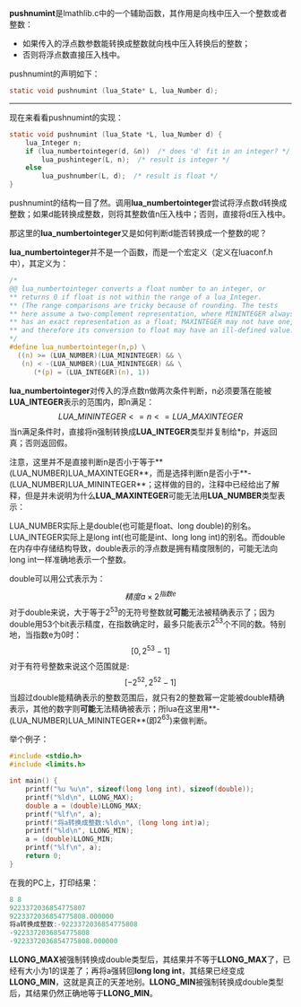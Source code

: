 **pushnumint**是lmathlib.c中的一个辅助函数，其作用是向栈中压入一个整数或者整数：

+ 如果传入的浮点数参数能转换成整数就向栈中压入转换后的整数；
+ 否则将浮点数直接压入栈中。

pushnumint的声明如下：

```c
static void pushnumint (lua_State* L, lua_Number d);
```

---

现在来看看pushnumint的实现：

```c
static void pushnumint (lua_State *L, lua_Number d) {
    lua_Integer n;
    if (lua_numbertointeger(d, &n))  /* does 'd' fit in an integer? */
        lua_pushinteger(L, n);  /* result is integer */
    else
        lua_pushnumber(L, d);  /* result is float */
}
```

pushnumint的结构一目了然。调用**lua_numbertointeger**尝试将浮点数d转换成整数；如果d能转换成整数，则将其整数值n压入栈中；否则，直接将d压入栈中。

那这里的**lua_numbertointeger**又是如何判断d能否转换成一个整数的呢？

**lua_numbertointeger**并不是一个函数，而是一个宏定义（定义在luaconf.h中），其定义为：

```c
/*
@@ lua_numbertointeger converts a float number to an integer, or
** returns 0 if float is not within the range of a lua_Integer.
** (The range comparisons are tricky because of rounding. The tests
** here assume a two-complement representation, where MININTEGER always
** has an exact representation as a float; MAXINTEGER may not have one,
** and therefore its conversion to float may have an ill-defined value.)
*/
#define lua_numbertointeger(n,p) \
  ((n) >= (LUA_NUMBER)(LUA_MININTEGER) && \
   (n) < -(LUA_NUMBER)(LUA_MININTEGER) && \
      (*(p) = (LUA_INTEGER)(n), 1))
```

**lua_numbertointeger**对传入的浮点数n做两次条件判断，n必须要落在能被**LUA_INTEGER**表示的范围内，即n满足：
$$
LUA\_MININTEGER <= n <= LUA\_MAXINTEGER
$$
当n满足条件时，直接将n强制转换成**LUA_INTEGER**类型并复制给\*p，并返回真；否则返回假。

注意，这里并不是直接判断n是否小于等于**(LUA_NUMBER)LUA_MAXINTEGER**，而是选择判断n是否小于**-(LUA_NUMBER)LUA_MININTEGER**；这样做的目的，注释中已经给出了解释，但是并未说明为什么**LUA_MAXINTEGER**可能无法用**LUA_NUMBER**类型表示：

LUA_NUMBER实际上是double(也可能是float、long double)的别名。LUA_INTEGER实际上是long int(也可能是int、long long int)的别名。而double在内存中存储结构导致，double表示的浮点数是拥有精度限制的，可能无法向long int一样准确地表示一个整数。

double可以用公式表示为：
$$
精度 a\times 2^{指数e}
$$
对于double来说，大于等于$2^{53}$的无符号整数就**可能**无法被精确表示了；因为double用53个bit表示精度，在指数确定时，最多只能表示$2^{53}$个不同的数。特别地，当指数e为0时：
$$
[0, 2^{53}-1]
$$
对于有符号整数来说这个范围就是:
$$
[-2^{52},2^{52}-1]
$$
当超过double能精确表示的整数范围后，就只有2的整数幂一定能被double精确表示，其他的数字则**可能**无法精确被表示；所lua在这里用**-(LUA_NUMBER)LUA_MININTEGER**(即$2^{63}​$)来做判断。

举个例子：

```c
#include <stdio.h>
#include <limits.h>

int main() {
    printf("%u %u\n", sizeof(long long int), sizeof(double));
    printf("%ld\n", LLONG_MAX);
    double a = (double)LLONG_MAX;
    printf("%lf\n", a);
	printf("将a转换成整数:%ld\n", (long long int)a);
    printf("%ld\n", LLONG_MIN);
    a = (double)LLONG_MIN;
    printf("%lf\n", a);
    return 0;
}
```

在我的PC上，打印结果：

```c
8 8
9223372036854775807
9223372036854775808.000000
将a转换成整数:-9223372036854775808
-9223372036854775808
-9223372036854775808.000000
```

**LLONG_MAX**被强制转换成double类型后，其结果并不等于**LLONG_MAX**了，已经有大小为1的误差了；再将a强转回**long long int**，其结果已经变成**LLONG_MIN**，这就是真正的天差地别。**LLONG_MIN**被强制转换成double类型后，其结果仍然正确地等于**LLONG_MIN**。